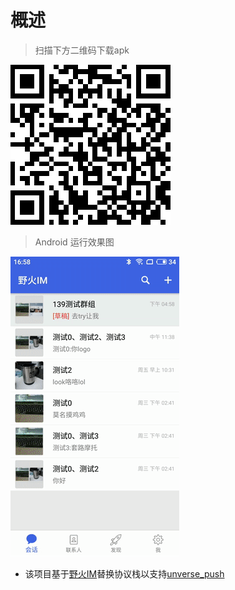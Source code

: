 # 概述

> 扫描下方二维码下载apk

![qr-chatapk](qr-chat.png)

> Android 运行效果图

![image](chat-show.gif)

* 该项目基于[野火IM](https://github.com/wildfirechat/android-chat)替换协议栈以支持[unverse_push](https://github.com/comsince/universe_push)